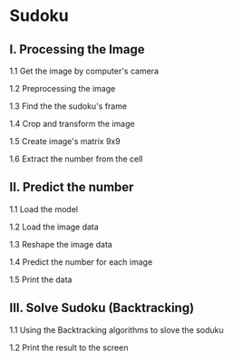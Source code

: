 # Sudoku
## I. Processing the Image
1.1 Get the image by computer's camera

1.2 Preprocessing the image

1.3 Find the the sudoku's frame

1.4 Crop and transform the image

1.5 Create image's matrix 9x9

1.6 Extract the number from the cell

## II. Predict the number
1.1 Load the model

1.2 Load the image data

1.3 Reshape the image data

1.4 Predict the number for each image

1.5 Print the data

## III. Solve Sudoku (Backtracking)
1.1 Using the Backtracking algorithms to slove the soduku

1.2 Print the result to the screen

